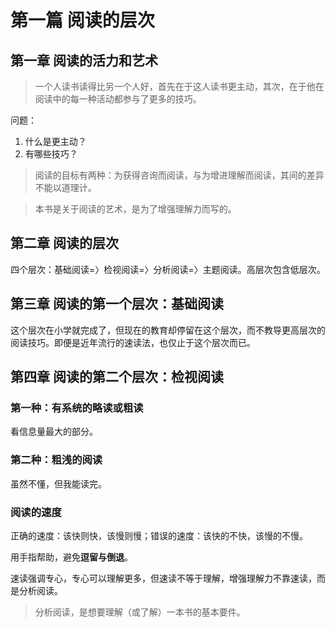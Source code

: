 # 第一篇 阅读的层次

## 第一章 阅读的活力和艺术

> 一个人读书读得比另一个人好，首先在于这人读书更主动，其次，在于他在阅读中的每一种活动都参与了更多的技巧。

问题：
1. 什么是更主动？
2. 有哪些技巧？

> 阅读的目标有两种：为获得咨询而阅读，与为增进理解而阅读，其间的差异不能以道理计。

> 本书是关于阅读的艺术，是为了增强理解力而写的。

## 第二章 阅读的层次

四个层次：基础阅读=〉检视阅读=〉分析阅读=〉主题阅读。高层次包含低层次。

## 第三章 阅读的第一个层次：基础阅读

这个层次在小学就完成了，但现在的教育却停留在这个层次，而不教导更高层次的阅读技巧。即便是近年流行的速读法，也仅止于这个层次而已。

## 第四章 阅读的第二个层次：检视阅读

### 第一种：有系统的略读或粗读

看信息量最大的部分。

### 第二种：粗浅的阅读

虽然不懂，但我能读完。

### 阅读的速度

正确的速度：该快则快，该慢则慢；错误的速度：该快的不快，该慢的不慢。

用手指帮助，避免**逗留与倒退**。

速读强调专心，专心可以理解更多，但速读不等于理解，增强理解力不靠速读，而是分析阅读。

> 分析阅读，是想要理解（或了解）一本书的基本要件。


